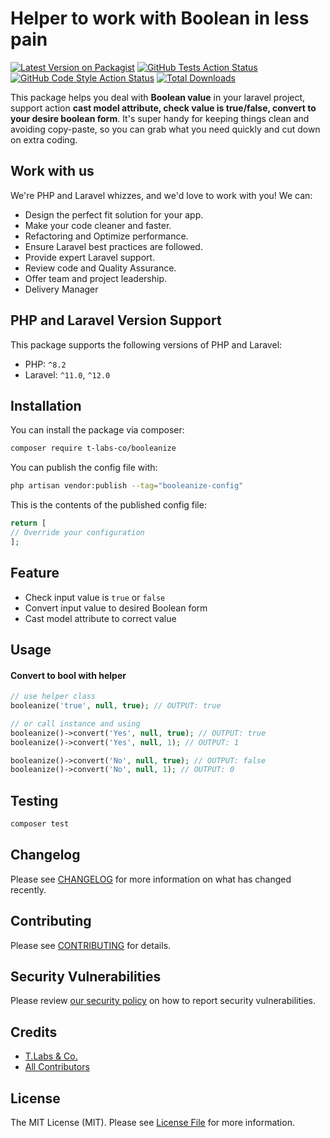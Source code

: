 # Helper to work with Boolean in less pain

[![Latest Version on Packagist](https://img.shields.io/packagist/v/t-labs-co/booleanize.svg?style=flat-square)](https://packagist.org/packages/t-labs-co/booleanize)
[![GitHub Tests Action Status](https://img.shields.io/github/actions/workflow/status/t-labs-co/booleanize/run-tests.yml?branch=main&label=tests&style=flat-square)](https://github.com/t-labs-co/booleanize/actions?query=workflow%3Arun-tests+branch%3Amain)
[![GitHub Code Style Action Status](https://img.shields.io/github/actions/workflow/status/t-labs-co/booleanize/fix-php-code-style-issues.yml?branch=main&label=code%20style&style=flat-square)](https://github.com/t-labs-co/booleanize/actions?query=workflow%3A"Fix+PHP+code+style+issues"+branch%3Amain)
[![Total Downloads](https://img.shields.io/packagist/dt/t-labs-co/booleanize.svg?style=flat-square)](https://packagist.org/packages/t-labs-co/booleanize)

This package helps you deal with **Boolean value** in your laravel project, support action **cast model attribute, check value is true/false, convert to your desire boolean form**. It's super handy for keeping things clean and avoiding copy-paste, so you can grab what you need quickly and cut down on extra coding.

## Work with us

We're PHP and Laravel whizzes, and we'd love to work with you! We can:

- Design the perfect fit solution for your app.
- Make your code cleaner and faster.
- Refactoring and Optimize performance.
- Ensure Laravel best practices are followed.
- Provide expert Laravel support.
- Review code and Quality Assurance.
- Offer team and project leadership.
- Delivery Manager

## PHP and Laravel Version Support

This package supports the following versions of PHP and Laravel:

- PHP: `^8.2`
- Laravel: `^11.0`, `^12.0`

## Installation

You can install the package via composer:

```bash
composer require t-labs-co/booleanize
```

You can publish the config file with:

```bash
php artisan vendor:publish --tag="booleanize-config"
```

This is the contents of the published config file:

```php
return [
// Override your configuration 
];
```

## Feature 

- Check input value is `true` or `false` 
- Convert input value to desired Boolean form 
- Cast model attribute to correct value 

## Usage

#### Convert to bool with helper

```php
// use helper class 
booleanize('true', null, true); // OUTPUT: true

// or call instance and using
booleanize()->convert('Yes', null, true); // OUTPUT: true 
booleanize()->convert('Yes', null, 1); // OUTPUT: 1 

booleanize()->convert('No', null, true); // OUTPUT: false 
booleanize()->convert('No', null, 1); // OUTPUT: 0 
```

## Testing

```bash
composer test
```

## Changelog

Please see [CHANGELOG](CHANGELOG.md) for more information on what has changed recently.

## Contributing

Please see [CONTRIBUTING](CONTRIBUTING.md) for details.

## Security Vulnerabilities

Please review [our security policy](../../security/policy) on how to report security vulnerabilities.

## Credits

- [T.Labs & Co.](https://github.com/ty-huynh)
- [All Contributors](../../contributors)

## License

The MIT License (MIT). Please see [License File](LICENSE.md) for more information.
